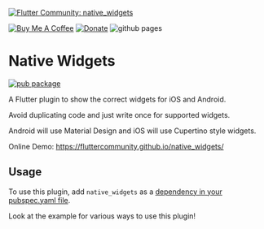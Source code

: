 [![Flutter Community: native_widgets](https://fluttercommunity.dev/_github/header/native_widgets)](https://github.com/fluttercommunity/community)

[![Buy Me A Coffee](https://img.shields.io/badge/Donate-Buy%20Me%20A%20Coffee-yellow.svg)](https://www.buymeacoffee.com/rodydavis)
[![Donate](https://img.shields.io/badge/Donate-PayPal-green.svg)](https://www.paypal.com/cgi-bin/webscr?cmd=_s-xclick&hosted_button_id=WSH3GVC49GNNJ)
![github pages](https://github.com/fluttercommunity/native_widgets/workflows/github%20pages/badge.svg)

# Native Widgets

[![pub package](https://img.shields.io/pub/v/native_widgets.svg)](https://pub.dartlang.org/packages/native_widgets)

A Flutter plugin to show the correct widgets for iOS and Android. 

Avoid duplicating code and just write once for supported widgets. 

Android will use Material Design and iOS will use Cupertino style widgets.

Online Demo: https://fluttercommunity.github.io/native_widgets/

## Usage

To use this plugin, add `native_widgets` as a [dependency in your pubspec.yaml file](https://flutter.io/platform-plugins/).

Look at the example for various ways to use this plugin!
